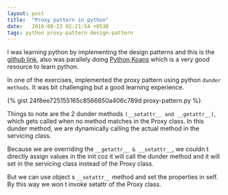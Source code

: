 ```yaml
---
layout: post
title:  "Proxy pattern in python"
date:   2016-08-22 02:21:54 +0530
tags: python proxy-pattern design-pattern
---
```


I was learning python by implementing the design patterns and this is the [github link](https://github.com/worldofprasanna/DesignProblems), also was parallely doing [Python Koans](https://github.com/gregmalcolm/python_koans) which is a very good resource to learn python.

In one of the exercises, implemented the proxy pattern using python ``dunder methods``. It was bit challenging but a good learning experience.

{% gist 24f8ee725155165c8566650a406c789d proxy-pattern.py %}

Things to note are the 2 dunder methods ``(__setattr__ and __getattr__)``, which gets called when no method matches in the Proxy class. In this dunder method, we are dynamically calling the actual method in the servicing class.

Because we are overriding the ``__getattr__ & __setattr__``, we couldn t directly assign values in the init coz it will call the dunder method and it will set in the servicing class instead of the Proxy class.

But we can use object s ``__setattr__`` method and set the properties in self. By this way we won t invoke setattr of the Proxy class.
